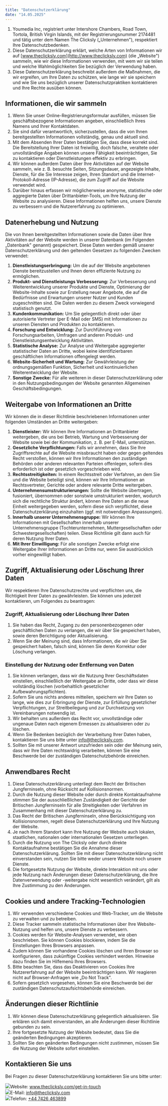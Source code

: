 ```yaml
---
title: "Datenschutzerklärung"
date: "14.05.2025"
---
```


<div>

1.  <span>Youmedia Inc</span>, registriert unter <span>Intershore Chambers, Road Town, Tortola, British Virgin Islands</span>, mit der Registrierungsnummer <span>2174481</span> und tätig unter dem Namen The Clicksly („Unternehmen"), respektiert Ihre Datenschutzbedenken.
2.  Diese Datenschutzerklärung erklärt, welche Arten von Informationen wir auf [www.theclicksly.com](http://www.theclicksly.com) (die „Website") sammeln, wie wir diese Informationen verwenden, mit wem wir sie teilen und welche Wahlmöglichkeiten Sie bezüglich der Verwendung haben.
3.  Diese Datenschutzerklärung beschreibt außerdem die Maßnahmen, die wir ergreifen, um Ihre Daten zu schützen, wie lange wir sie speichern und wie Sie uns bezüglich unserer Datenschutzpraktiken kontaktieren und Ihre Rechte ausüben können.

</div>

<div>

## **Informationen, die wir sammeln**

1.  Wenn Sie unser Online-Registrierungsformular ausfüllen, müssen Sie geschäftsbezogene Informationen angeben, einschließlich Ihres Namens und Ihrer Kontaktdaten.
2.  Sie sind dafür verantwortlich, sicherzustellen, dass die von Ihnen bereitgestellten Informationen vollständig, genau und aktuell sind.
3.  Mit dem Absenden Ihrer Daten bestätigen Sie, dass diese korrekt sind. Die Bereitstellung Ihrer Daten ist freiwillig, doch falsche, veraltete oder unvollständige Angaben können unsere Fähigkeit beeinträchtigen, Sie zu kontaktieren oder Dienstleistungen effektiv zu erbringen.
4.  Wir können außerdem Daten über Ihre Aktivitäten auf der Website sammeln, wie z. B. besuchte Seiten, Sitzungsdauer, angezeigte Inhalte, Dienste, für die Sie Interesse zeigen, Ihren Standort und die Internet-Protokoll-Adresse (IP-Adresse), die zum Zugriff auf die Website verwendet wird.
5.  Darüber hinaus erfassen wir möglicherweise anonyme, statistische oder aggregierte Daten über Drittanbieter-Tools, um Ihre Nutzung der Website zu analysieren. Diese Informationen helfen uns, unsere Dienste zu verbessern und die Nutzererfahrung zu optimieren.

</div>

<div>

## **Datenerhebung und Nutzung**

Die von Ihnen bereitgestellten Informationen sowie die Daten über Ihre Aktivitäten auf der Website werden in unserer Datenbank (im Folgenden „Datenbank" genannt) gespeichert. Diese Daten werden gemäß unserer Datenschutzerklärung und den geltenden Gesetzen zu folgenden Zwecken verwendet:

1.  **Dienstleistungserbringung:** Um die auf der Website angebotenen Dienste bereitzustellen und Ihnen deren effiziente Nutzung zu ermöglichen.
2.  **Produkt- und Dienstleistungs Verbesserung:** Zur Verbesserung und Weiterentwicklung unserer Produkte und Dienste, Optimierung der Website-Inhalte sowie zur Erstellung neuer Angebote, die auf die Bedürfnisse und Erwartungen unserer Nutzer und Kunden zugeschnitten sind. Die Daten werden zu diesem Zweck vorwiegend statistisch genutzt.
3.  **Kundenkommunikation:** Um Sie gelegentlich direkt oder über autorisierte Vertreter (per E-Mail oder SMS) mit Informationen zu unseren Diensten und Produkten zu kontaktieren.
4.  **Forschung und Entwicklung:** Zur Durchführung von Forschungsarbeiten, Umfragen und anderen Produkt- und Dienstleistungsentwicklung Aktivitäten.
5.  **Statistische Analyse:** Zur Analyse und Weitergabe aggregierter statistischer Daten an Dritte, wobei keine identifizierbaren geschäftlichen Informationen offengelegt werden.
6.  **Website-Sicherheit und Wartung:** Zur Gewährleistung der ordnungsgemäßen Funktion, Sicherheit und kontinuierlichen Weiterentwicklung der Website.
7.  **Sonstige Zwecke:** Für alle weiteren in dieser Datenschutzerklärung oder in den Nutzungsbedingungen der Website genannten Allgemeinen Geschäftsbedingungen.

</div>

<div>

## **Weitergabe von Informationen an Dritte**

Wir können die in dieser Richtlinie beschriebenen Informationen unter folgenden Umständen an Dritte weitergeben:

1.  **Dienstleister:** Wir können Ihre Informationen an Drittanbieter weitergeben, die uns bei Betrieb, Wartung und Verbesserung der Website sowie bei der Kommunikation, z. B. per E-Mail, unterstützen.
2.  **Gesetzliche Verpflichtungen:** Falls wir annehmen, dass Sie Ihre Zugriffsrechte auf die Website missbraucht haben oder gegen geltendes Recht verstoßen, können wir Ihre Informationen den zuständigen Behörden oder anderen relevanten Parteien offenlegen, sofern dies erforderlich ist oder gesetzlich vorgeschrieben wird.
3.  **Rechtsstreitigkeiten:** In einem Rechtsstreit oder Verfahren, an dem Sie und die Website beteiligt sind, können wir Ihre Informationen an Rechtsvertreter, Gerichte oder andere relevante Dritte weitergeben.
4.  **Unternehmensumstrukturierungen:** Sollte die Website übertragen, fusioniert, übernommen oder sonstwie umstrukturiert werden, wodurch sich die rechtliche Struktur ändert, können Ihre Daten an die neue Einheit weitergegeben werden, sofern diese sich verpflichtet, diese Datenschutzerklärung einzuhalten (ggf. mit notwendigen Anpassungen).
5.  **Innerhalb unserer Unternehmensgruppe:** Wir können Ihre Informationen mit Gesellschaften innerhalb unserer Unternehmensgruppe (Tochterunternehmen, Muttergesellschaften oder Schwestergesellschaften) teilen. Diese Richtlinie gilt dann auch für deren Nutzung Ihrer Daten.
6.  **Mit Ihrer Einwilligung:** Für alle sonstigen Zwecke erfolgt eine Weitergabe Ihrer Informationen an Dritte nur, wenn Sie ausdrücklich vorher eingewilligt haben.

</div>

<div>

## **Zugriff, Aktualisierung oder Löschung Ihrer Daten**

Wir respektieren Ihre Datenschutzrechte und verpflichten uns, die Richtigkeit Ihrer Daten zu gewährleisten. Sie können uns jederzeit kontaktieren, um Folgendes zu beantragen:

### **Zugriff, Aktualisierung oder Löschung Ihrer Daten**

1.  Sie haben das Recht, Zugang zu den personenbezogenen oder geschäftlichen Daten zu verlangen, die wir über Sie gespeichert haben, sowie deren Berichtigung oder Aktualisierung.
2.  Wenn Sie der Meinung sind, dass Informationen, die wir über Sie gespeichert haben, falsch sind, können Sie deren Korrektur oder Löschung verlangen.

### **Einstellung der Nutzung oder Entfernung von Daten**

1.  Sie können verlangen, dass wir die Nutzung Ihrer Geschäftsdaten einstellen, einschließlich der Weitergabe an Dritte, oder dass wir diese vollständig löschen (vorbehaltlich gesetzlicher Aufbewahrungspflichten).
2.  Sofern Sie uns nichts anderes mitteilen, speichern wir Ihre Daten so lange, wie dies zur Erbringung der Dienste, zur Erfüllung gesetzlicher Verpflichtungen, zur Streitbeilegung und zur Durchsetzung von Vereinbarungen notwendig ist.
3.  Wir behalten uns außerdem das Recht vor, unvollständige oder ungenaue Daten nach eigenem Ermessen zu aktualisieren oder zu löschen.
4.  Wenn Sie Bedenken bezüglich der Verarbeitung Ihrer Daten haben, kontaktieren Sie uns bitte unter info@theclicksly.com.
5.  Sollten Sie mit unserer Antwort unzufrieden sein oder der Meinung sein, dass wir Ihre Daten rechtswidrig verarbeiten, können Sie eine Beschwerde bei der zuständigen Datenschutzbehörde einreichen.

</div>

<div>

## **Anwendbares Recht**

1.  Diese Datenschutzerklärung unterliegt dem Recht der <span>Britischen Jungferninseln</span>, ohne Rücksicht auf Kollisionsnormen.
2.  Durch die Nutzung dieser Website oder durch direkte Kontaktaufnahme stimmen Sie der ausschließlichen Zuständigkeit der Gerichte der <span>Britischen Jungferninseln</span> für alle Streitigkeiten oder Verfahren im Zusammenhang mit dieser Datenschutzerklärung zu.
3.  Das Recht der <span>Britischen Jungferninseln</span>, ohne Berücksichtigung von Kollisionsnormen, regelt diese Datenschutzerklärung und Ihre Nutzung der Website.
4.  Je nach Ihrem Standort kann Ihre Nutzung der Website auch lokalen, staatlichen, nationalen oder internationalen Gesetzen unterliegen.
5.  Durch die Nutzung von The Clicksly oder durch direkte Kontaktaufnahme bestätigen Sie die Annahme dieser Datenschutzerklärung. Sollten Sie mit dieser Datenschutzerklärung nicht einverstanden sein, nutzen Sie bitte weder unsere Website noch unsere Dienste.
6.  Die fortgesetzte Nutzung der Website, direkte Interaktion mit uns oder jede Nutzung nach Änderungen dieser Datenschutzerklärung, die Ihre Datenverwendung oder -weitergabe nicht wesentlich verändert, gilt als Ihre Zustimmung zu den Änderungen.

</div>


<div>

## **Cookies und andere Tracking-Technologien**

1.  Wir verwenden verschiedene Cookies und Web-Tracker, um die Website zu verwalten und zu betreiben.
2.  Diese Tracker sammeln statistische Informationen über Ihre Website-Nutzung und helfen uns, unsere Dienste zu verbessern.
3.  Cookies werden für Website-Analysen verwendet, wie oben beschrieben. Sie können Cookies blockieren, indem Sie die Einstellungen Ihres Browsers anpassen.
4.  Zudem können Sie vorhandene Cookies löschen und Ihren Browser so konfigurieren, dass zukünftige Cookies verhindert werden. Hinweise dazu finden Sie im Hilfemenü Ihres Browsers.
5.  Bitte beachten Sie, dass das Deaktivieren von Cookies Ihre Nutzererfahrung auf der Website beeinträchtigen kann. Wir reagieren nicht auf Browser-Anfragen wie „Do Not Track".
6.  Sofern gesetzlich vorgesehen, können Sie eine Beschwerde bei der zuständigen Datenschutzaufsichtsbehörde einreichen.

</div>

<div>

## **Änderungen dieser Richtlinie**

1.  Wir können diese Datenschutzerklärung gelegentlich aktualisieren. Sie erklären sich damit einverstanden, an alle Änderungen dieser Richtlinie gebunden zu sein.
2.  Ihre fortgesetzte Nutzung der Website bedeutet, dass Sie die geänderten Bedingungen akzeptieren.
3.  Sollten Sie den geänderten Bedingungen nicht zustimmen, müssen Sie die Nutzung der Website sofort einstellen.

</div>

<div>

## **Kontaktieren Sie uns**

Bei Fragen zu dieser Datenschutzerklärung kontaktieren Sie uns bitte unter:

<div class="contact-info">
    <img src="/images/policy/web.svg"><span>Website: <a href="http://www.theclicksly.com/get-in-touch">www.theclicksly.com/get-in-touch</a></span>
</div>
<div class="contact-info">
    <img src="/images/policy/mail.svg"><span>E-Mail: <a href="mailto:info@theclicksly.com">info@theclicksly.com</a></span>
</div>
<div class="contact-info">
    <img src="/images/policy/phone.svg"><span>Telefon: <a href="tel:+447426463899">+44 7426 463899</a></span>
</div>

</div>
